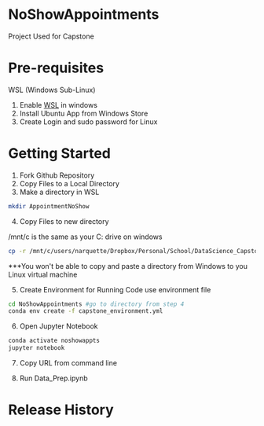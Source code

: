 # NoShowAppointments
Project Used for Capstone

# Pre-requisites

WSL (Windows Sub-Linux)

1. Enable [WSL](https://winaero.com/blog/enable-wsl-windows-10-fall-creators-update/) in windows 
2. Install Ubuntu App from Windows Store
3. Create Login and sudo password for Linux

# Getting Started 

1. Fork Github Repository
2. Copy Files to a Local Directory
3. Make a directory in WSL

```sh
mkdir AppointmentNoShow
```

4. Copy Files to new directory

/mnt/c is the same as your C: drive on windows

```sh
cp -r /mnt/c/users/narquette/Dropbox/Personal/School/DataScience_Capstone/NoShowAppointments/ .
```

***You won't be able to copy and paste a directory from Windows to you Linux virtual machine

5. Create Environment for Running Code use environment file

```sh
cd NoShowAppointments #go to directory from step 4
conda env create -f capstone_environment.yml
```
6. Open Jupyter Notebook

```sh
conda activate noshowappts
jupyter notebook
```
7. Copy URL from command line

8. Run Data_Prep.ipynb


# Release History

